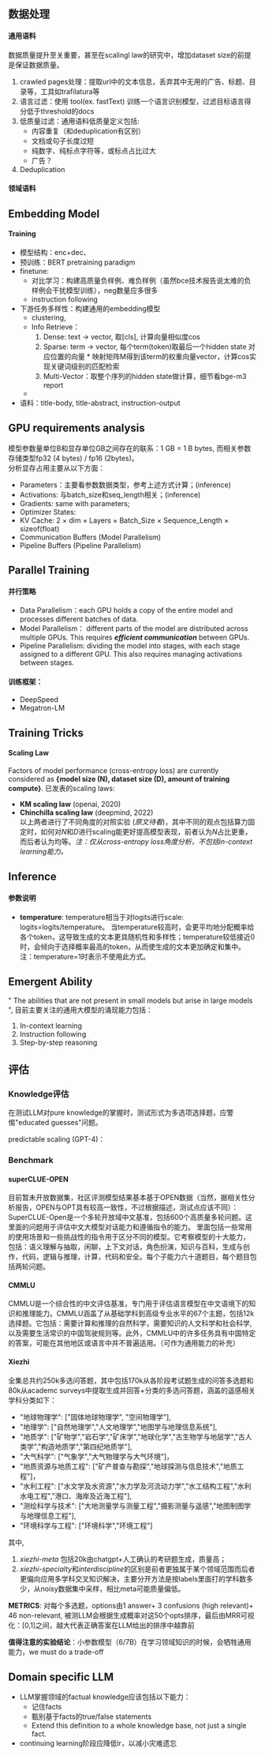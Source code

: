 ## 数据处理
#### 通用语料
数据质量提升至关重要，甚至在scalingl law的研究中，增加dataset size的前提是保证数据质量。
1. crawled pages处理：提取url中的文本信息，丢弃其中无用的广告、标题、目录等，工具如trafilatura等
2. 语言过滤：使用 tool(ex. fastText) 训练一个语言识别模型，过滤目标语言得分低于threshold的docs
3. 低质量过滤：通用语料低质量定义包括:
    - 内容重复（和deduplication有区别）
    - 文档或句子长度过短 
    - 纯数字、纯标点字符等，或标点占比过大
    - 广告？
4. Deduplication

#### 领域语料


## Embedding Model
#### Training
- 模型结构：enc+dec、
- 预训练：BERT pretraining paradigm
- finetune: 
    * 对比学习：构建高质量负样例、难负样例（虽然bce技术报告说太难的负样例会干扰模型训练），neg数量应多很多
    * instruction following
- 下游任务多样性：构建通用的embedding模型
    * clustering, 
    * Info Retrieve：
        1. Dense: text -> vector, 取[cls], 计算向量相似度cos
        2. Sparse: term -> vector, 每个term(token)取最后一个hidden state 对应位置的向量 * 映射矩阵M得到该term的权重向量vector，计算cos实现关键词级别的匹配检索
        3. Multi-Vector：取整个序列的hidden state做计算，细节看bge-m3 report
    * 
- 语料：title-body, title-abstract, instruction-output


## GPU requirements analysis
模型参数量单位B和显存单位GB之间存在的联系：1 GB = 1 B bytes, 而相关参数存储类型fp32 (4 bytes) / fp16 (2bytes)。<br>
分析显存占用主要从以下方面：
- Parameters：主要看参数数据类型，参考上述方式计算；(inference)
- Activations: 与batch_size和seq_length相关；(inference)
- Gradients: same with parameters;
- Optimizer States: 
- KV Cache: 2 × dim × Layers × Batch_Size × Sequence_Length × sizeof(float)
- Communication Buffers (Model Parallelism)
- Pipeline Buffers (Pipeline Parallelism)


## Parallel Training
#### 并行策略
- Data Parallelism：each GPU holds a copy of the entire model and processes different batches of data.
- Model Parallelism： different parts of the model are distributed across multiple GPUs. This requires ***efficient communication*** between GPUs.
- Pipeline Parallelism: dividing the model into stages, with each stage assigned to a different GPU. This also requires managing activations between stages.


#### 训练框架：
- DeepSpeed
- Megatron-LM


## Training Tricks
#### Scaling Law
Factors of model performance (cross-entropy loss) are currently considered as **{model size (N), dataset size (D), amount of training compute}**. 已发表的scaling laws:
- **KM scaling law** (openai, 2020)
- **Chinchilla scaling law** (deepmind, 2022)  
以上两者进行了不同角度的对照实验 (*原文待看*)，其中不同的观点包括算力固定时，如何对*N*和*D*进行scaling能更好提高模型表现，前者认为*N*占比更重，而后者认为均等。*注：仅从cross-entropy loss角度分析，不包括in-context learning能力。*  


## Inference
#### 参数说明
- **temperature**: temperature相当于对logits进行scale: logits=logits/temperature。 当temperature较高时，会更平均地分配概率给各个token，这导致生成的文本更具随机性和多样性；temperature较低接近0时，会倾向于选择概率最高的token，从而使生成的文本更加确定和集中。注：temperature=1时表示不使用此方式。


## Emergent Ability
" The abilities that are not present in small models but arise in large models ", 目前主要关注的通用大模型的涌现能力包括：
1. In-context learning
2. Instruction following
3. Step-by-step reasoning


## 评估
### Knowledge评估
在测试LLM对pure knowledge的掌握时，测试形式为多选项选择题，应警惕"educated guesses"问题。

predictable scaling (GPT-4)：

### Benchmark
#### superCLUE-OPEN
目前暂未开放数据集，社区评测模型结果基本基于OPEN数据（当然，据相关性分析报告，OPEN与OPT具有较高一致性，不过根据描述，测试点应该不同）：SuperCLUE-Open是一个多轮开放域中文基准，包括600个高质量多轮问题。这里面的问题用于评估中文大模型对话能力和遵循指令的能力。 里面包括一些常用的使用场景和一些挑战性的指令用于区分不同的模型。它考察模型的十大能力， 包括：语义理解与抽取，闲聊，上下文对话，角色扮演，知识与百科，生成与创作，代码，逻辑与推理，计算，代码和安全。每个子能力六十道题目，每个题目包括两轮问题。 

#### CMMLU
CMMLU是一个综合性的中文评估基准，专门用于评估语言模型在中文语境下的知识和推理能力。CMMLU涵盖了从基础学科到高级专业水平的67个主题，包括12k选择题。它包括：需要计算和推理的自然科学，需要知识的人文科学和社会科学,以及需要生活常识的中国驾驶规则等。此外，CMMLU中的许多任务具有中国特定的答案，可能在其他地区或语言中并不普遍适用。（可作为通用能力的补充）

#### Xiezhi
全集总共约250k多选问答题，其中包括170k从各阶段考试题生成的问答多选题和80k从academc surveys中提取生成并回答+分类的多选问答题，涵盖的遥感相关学科分类如下：
- "地球物理学": ["固体地球物理学", "空间物理学"],
- "地理学": ["自然地理学","人文地理学","地图学与地理信息系统"],
- "地质学": ["矿物学","岩石学","矿床学","地球化学","古生物学与地层学","古人类学","构造地质学","第四纪地质学"],
- "大气科学": ["气象学","大气物理学与大气环境"]，
- "地质资源与地质工程": ["矿产普查与勘探","地球探测与信息技术","地质工程"]，
- "水利工程": ["水文学及水资源","水力学及河流动力学","水工结构工程","水利水电工程","港口、海岸及近海工程"],
- "测绘科学与技术": ["大地测量学与测量工程","摄影测量与遥感","地图制图学与地理信息工程"],
- "环境科学与工程": ["环境科学","环境工程"]  

其中,  
1. *xiezhi-meta* 包括20k由chatgpt+人工确认的考研题生成，质量高；
2. *xiezhi-specialty*和*interdiscipline*的区别是前者更独属于某个领域范围而后者更偏向应用多学科交叉知识解决，主要分开方法是按labels里面打的学科数多少，从noisy数据集中采样，相比meta可能质量偏低。

**METRICS**: 对每个多选题，options由1 answer+ 3 confusions (high relevant)+ 46 non-relevant, 被测LLM会根据生成概率对这50个opts排序，最后由MRR可视化：[0,1]之间，越大代表正确答案在LLM给出的排序中越靠前

**值得注意的实验结论**：小参数模型（6/7B）在学习领域知识的时候，会牺牲通用能力，we must do a trade-off



## Domain specific LLM
- LLM掌握领域的factual knowledge应该包括以下能力：
    * 记住facts
    * 甄别基于facts的true/false statements
    * Extend this definition to a whole knowledge base, not just a single fact.
- continuing learning阶段应降低lr，以减小灾难遗忘